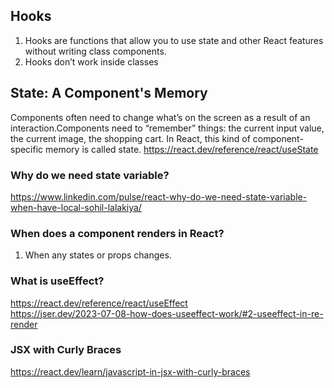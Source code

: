 ## Hooks
1. Hooks are functions that allow you to use state and other React features without writing class components.
2. Hooks don’t work inside classes


## State: A Component's Memory
Components often need to change what’s on the screen as a result of an interaction.Components need to “remember” things: the current input value, the current image, the shopping cart. In React, this kind of component-specific memory is called state.
https://react.dev/reference/react/useState

### Why do we need state variable?
https://www.linkedin.com/pulse/react-why-do-we-need-state-variable-when-have-local-sohil-lalakiya/

### When does a component renders in React?
1. When any states or props changes.

### What is useEffect?
https://react.dev/reference/react/useEffect
<br/>
https://jser.dev/2023-07-08-how-does-useeffect-work/#2-useeffect-in-re-render

### JSX with Curly Braces
https://react.dev/learn/javascript-in-jsx-with-curly-braces
